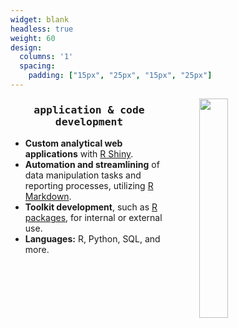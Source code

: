```yaml
---
widget: blank
headless: true
weight: 60
design:
  columns: '1'
  spacing:
    padding: ["15px", "25px", "15px", "25px"]
---
```


<img align="right" width="30%" height="30%" src="/media/consulting_apps.png" hspace = "10%"/>

<h3 style="text-align: center; font-family: Lucida Console, monospace;"><strong>application & code development</strong></h3>

* <strong>Custom analytical web applications</strong> with [R Shiny](https://www.rstudio.com/products/shiny/).
* <strong>Automation and streamlining</strong> of data manipulation tasks and reporting processes, utilizing [R Markdown](https://rmarkdown.rstudio.com/).
* <strong>Toolkit development</strong>, such as [R packages](https://r-pkgs.org/), for internal or external use.
* <strong>Languages:</strong> R, Python, SQL, and more.